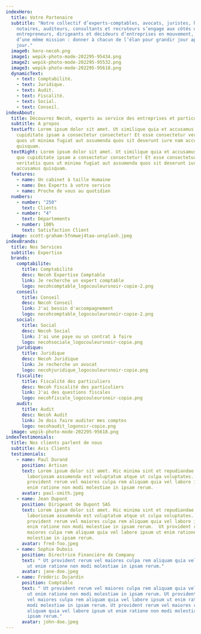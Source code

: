 ```yaml
---
indexHero:
  title: Votre Partenaire
  subtitle: "Notre collectif d’experts-comptables, avocats, juristes, huissiers,
    notaires, auditeurs, consultants et recruteurs s’engage aux côtés des
    entrepreneurs, dirigeants et décideurs d’entreprises en mouvement, autour
    d’une même mission : donner à chacun de l’élan pour grandir jour après
    jour."
  image0: hero-necoh.png
  image1: wepik-photo-mode-202295-95434.png
  image2: wepik-photo-mode-202295-95532.png
  image3: wepik-photo-mode-202295-95618.png
  dynamicText:
    - text: Comptabilité.
    - text: Juridique.
    - text: Audit.
    - text: Fiscalité.
    - text: Social.
    - text: Conseil.
indexAbout:
  title: Découvrez Necoh, experts au service des entreprises et particuliers
  subtitle: A propos
  textLeft: Lorem ipsum dolor sit amet. Ut similique quia et accusamus dolorum quo
    cupiditate ipsam a consectetur consectetur! Et esse consectetur veritatis
    quos ut minima fugiat aut assumenda quos sit deserunt iure nam accusamus
    quisquam.
  textRight: Lorem ipsum dolor sit amet. Ut similique quia et accusamus dolorum
    quo cupiditate ipsam a consectetur consectetur! Et esse consectetur
    veritatis quos ut minima fugiat aut assumenda quos sit deserunt iure nam
    accusamus quisquam.
  features:
    - name: Un cabinet à taille Humaine
    - name: Des Experts à votre service
    - name: Proche de vous au quotidien
  numbers:
    - number: "250"
      text: Clients
    - number: "4"
      text: Départements
    - number: 100%
      text: Satisfaction Client
  image: scott-graham-5fnmwej4taa-unsplash.jpeg
indexBrands:
  title: Nos Services
  subtitle: Expertise
  brands:
    comptabilite:
      title: Comptabilité
      desc: Necoh Expertise Comptable
      link: Je recherche un expert comptable
      logo: necohcomptable_logocouleursnoir-copie-2.png
    conseil:
      title: Conseil
      desc: Necoh Conseil
      link: J'ai besoin d'accompagnement
      logo: necohcomptable_logocouleursnoir-copie-2.png
    social:
      title: Social
      desc: Necoh Social
      link: J'ai une paye ou un contrat à faire
      logo: necohsociale_logocouleursnoir-copie.png
    juridique:
      title: Juridique
      desc: Necoh Juridique
      link: Je recherche un avocat
      logo: necohjuridique_logocouleursnoir-copie.png
    fiscalite:
      title: Fiscalité des particuliers
      desc: Necoh Fiscalité des particuliers
      link: J'ai des questions fiscales
      logo: necohfiscale_logocouleursnoir-copie.png
    audit:
      title: Audit
      desc: Necoh Audit
      link: Je dois faire auditer mes comptes
      logo: necohaudit_logonoir-copie.png
  image: wepik-photo-mode-202295-95618.png
indexTestimonials:
  title: Nos clients parlent de nous
  subtitle: Avis Clients
  testimonials:
    - name: Paul Durand
      position: Artisan
      text: Lorem ipsum dolor sit amet. Hic minima sint et repudiandae quasi et
        laboriosam assumenda est voluptatum atque ut culpa voluptates. Ut
        provident rerum vel maiores culpa rem aliquam quia vel labore ipsum ut
        enim ratione non modi molestiae in ipsam rerum.
      avatar: paul-smith.jpeg
    - name: Jean Dupont
      position: Dirigeant de Dupont SAS
      text: Lorem ipsum dolor sit amet. Hic minima sint et repudiandae quasi et
        laboriosam assumenda est voluptatum atque ut culpa voluptates. Ut
        provident rerum vel maiores culpa rem aliquam quia vel labore ipsum ut
        enim ratione non modi molestiae in ipsam rerum.  Ut provident rerum vel
        maiores culpa rem aliquam quia vel labore ipsum ut enim ratione non modi
        molestiae in ipsam rerum.
      avatar: fred-foo.jpeg
    - name: Sophie Dubois
      position: Directrice Financière de Company
      text: " Ut provident rerum vel maiores culpa rem aliquam quia vel labore ipsum
        ut enim ratione non modi molestiae in ipsam rerum."
      avatar: jane-doe.jpeg
    - name: Frédéric Dujardin
      position: Comptable
      text: " Ut provident rerum vel maiores culpa rem aliquam quia vel labore ipsum
        ut enim ratione non modi molestiae in ipsam rerum. Ut provident rerum
        vel maiores culpa rem aliquam quia vel labore ipsum ut enim ratione non
        modi molestiae in ipsam rerum. Ut provident rerum vel maiores culpa rem
        aliquam quia vel labore ipsum ut enim ratione non modi molestiae in
        ipsam rerum."
      avatar: john-doe.jpeg
---
```

